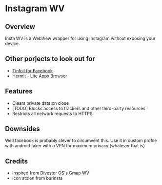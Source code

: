 Instagram WV
========

Overview
--------
Insta WV is a WebView wrapper for using Instagram without exposing your device.

## Other porjects to look out for

* [Tinfoil for Facebook](https://github.com/velazcod/Tinfoil-Facebook)
* [Hermit - Lite Apps Browser](https://hermit.chimbori.com/)

Features
--------
- Clears private data on close
- [TODO] Blocks access to trackers and other third-party resources
- Restricts all network requests to HTTPS

Downsides
---------
Well facebook is probably clever to circumvent this. 
Use it in custom profile with android faker with a VPN for maximum privacy (whatever that is)

Credits
-------
- inspired from Divestor OS's Gmap WV
- icon stolen from barinsta
